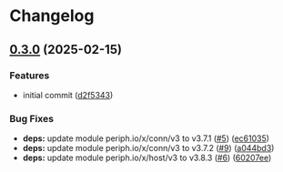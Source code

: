 # Changelog

## [0.3.0](https://github.com/mikesmitty/sht4x/compare/v0.2.0...v0.3.0) (2025-02-15)


### Features

* initial commit ([d2f5343](https://github.com/mikesmitty/sht4x/commit/d2f534323fcc2fd0ec016afad251425fa64e3c63))


### Bug Fixes

* **deps:** update module periph.io/x/conn/v3 to v3.7.1 ([#5](https://github.com/mikesmitty/sht4x/issues/5)) ([ec61035](https://github.com/mikesmitty/sht4x/commit/ec610357854076f1880bf6668be99023318011e8))
* **deps:** update module periph.io/x/conn/v3 to v3.7.2 ([#9](https://github.com/mikesmitty/sht4x/issues/9)) ([a044bd3](https://github.com/mikesmitty/sht4x/commit/a044bd38f518ef64a07930f3c26421b8bd19d875))
* **deps:** update module periph.io/x/host/v3 to v3.8.3 ([#6](https://github.com/mikesmitty/sht4x/issues/6)) ([60207ee](https://github.com/mikesmitty/sht4x/commit/60207ee1306c8244a9d9eef44ef5265efb0fa511))
